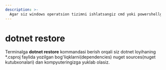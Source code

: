 ```yaml
---
description: >-
  Agar siz windows operatsion tizimni ishlatsangiz cmd yoki powershellga dotnet build kommandasini yozasiz. Linux yoki MacOS tizimdan foydalansangiz terminalni ishlatasiz.
---
```


# dotnet restore

Terminalga **dotnet restore** kommandasi berish orqali siz dotnet loyihaning \*.csproj faylida yozilgan bog'liqklarni(dependencies) nuget sources(nuget kutubxonalari) dan kompyuteringizga yuklab olasiz.
